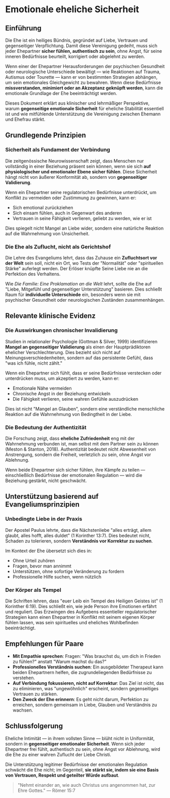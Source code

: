 # Emotionale eheliche Sicherheit

## Einführung

Die Ehe ist ein heiliges Bündnis, gegründet auf Liebe, Vertrauen und gegenseitiger Verpflichtung. Damit diese Vereinigung gedeiht, muss sich jeder Ehepartner **sicher fühlen, authentisch zu sein**, ohne Angst, für seine inneren Bedürfnisse beurteilt, korrigiert oder abgelehnt zu werden.

Wenn einer der Ehepartner Herausforderungen der psychischen Gesundheit oder neurologische Unterschiede bewältigt — wie Reaktionen auf Trauma, Autismus oder Tourette — kann er von bestimmten Strategien abhängen, um sein emotionales Gleichgewicht zu bewahren. Wenn diese Bedürfnisse **missverstanden, minimiert oder an Akzeptanz geknüpft werden**, kann die emotionale Grundlage der Ehe beeinträchtigt werden.

Dieses Dokument erklärt aus klinischer und lehrmäßiger Perspektive, warum **gegenseitige emotionale Sicherheit** für eheliche Stabilität essentiell ist und wie mitfühlende Unterstützung die Vereinigung zwischen Ehemann und Ehefrau stärkt.

## Grundlegende Prinzipien

### Sicherheit als Fundament der Verbindung

Die zeitgenössische Neurowissenschaft zeigt, dass Menschen nur vollständig in einer Beziehung präsent sein können, wenn sie sich **auf physiologischer und emotionaler Ebene sicher fühlen**. Diese Sicherheit hängt nicht von äußerer Konformität ab, sondern von **gegenseitiger Validierung**.

Wenn ein Ehepartner seine regulatorischen Bedürfnisse unterdrückt, um Konflikt zu vermeiden oder Zustimmung zu gewinnen, kann er:
- Sich emotional zurückziehen
- Sich einsam fühlen, auch in Gegenwart des anderen
- Vertrauen in seine Fähigkeit verlieren, geliebt zu werden, wie er ist

Dies spiegelt nicht Mangel an Liebe wider, sondern eine natürliche Reaktion auf die Wahrnehmung von Unsicherheit.

### Die Ehe als Zuflucht, nicht als Gerichtshof

Die Lehre des Evangeliums lehrt, dass das Zuhause ein **Zufluchtsort vor der Welt** sein soll, nicht ein Ort, wo Tests der "Normalität" oder "spirituellen Stärke" auferlegt werden. Der Erlöser knüpfte Seine Liebe nie an die Perfektion des Verhaltens.

Wie *Die Familie: Eine Proklamation an die Welt* lehrt, sollte die Ehe auf "Liebe, Mitgefühl und gegenseitiger Unterstützung" basieren. Dies schließt Raum für **individuelle Unterschiede** ein, besonders wenn sie mit psychischer Gesundheit oder neurologischen Zuständen zusammenhängen.

## Relevante klinische Evidenz

### Die Auswirkungen chronischer Invalidierung

Studien in relationaler Psychologie (Gottman & Silver, 1999) identifizieren **Mangel an gegenseitiger Validierung** als einen der Hauptprädiktoren ehelicher Verschlechterung. Dies bezieht sich nicht auf Meinungsverschiedenheiten, sondern auf das persistente Gefühl, dass "was ich fühle, nicht zählt."

Wenn ein Ehepartner sich fühlt, dass er seine Bedürfnisse verstecken oder unterdrücken muss, um akzeptiert zu werden, kann er:
- Emotionale Nähe vermeiden
- Chronische Angst in der Beziehung entwickeln
- Die Fähigkeit verlieren, seine wahren Gefühle auszudrücken

Dies ist nicht "Mangel an Glauben", sondern eine verständliche menschliche Reaktion auf die Wahrnehmung von Bedingtheit in der Liebe.

### Die Bedeutung der Authentizität

Die Forschung zeigt, dass **eheliche Zufriedenheit** eng mit der Wahrnehmung verbunden ist, man selbst mit dem Partner sein zu können (Meston & Stanton, 2018). Authentizität bedeutet nicht Abwesenheit von Anstrengung, sondern die Freiheit, verletzlich zu sein, ohne Angst vor Ablehnung.

Wenn beide Ehepartner sich sicher fühlen, ihre Kämpfe zu teilen — einschließlich Bedürfnisse der emotionalen Regulation — wird die Beziehung gestärkt, nicht geschwächt.

## Unterstützung basierend auf Evangeliumsprinzipien

### Unbedingte Liebe in der Praxis

Der Apostel Paulus lehrte, dass die Nächstenliebe "alles erträgt, allem glaubt, alles hofft, alles duldet" (1 Korinther 13:7). Dies bedeutet nicht, Schaden zu tolerieren, sondern **Verständnis vor Korrektur zu suchen**.

Im Kontext der Ehe übersetzt sich dies in:
- Ohne Urteil zuhören
- Fragen, bevor man annimmt
- Unterstützen, ohne sofortige Veränderung zu fordern
- Professionelle Hilfe suchen, wenn nützlich

### Der Körper als Tempel

Die Schriften lehren, dass "euer Leib ein Tempel des Heiligen Geistes ist" (1 Korinther 6:19). Dies schließt ein, wie jede Person ihre Emotionen erfährt und reguliert. Das Erzwingen des Aufgebens essentieller regulatorischer Strategien kann einen Ehepartner in Konflikt mit seinem eigenen Körper fühlen lassen, was sein spirituelles und eheliches Wohlbefinden beeinträchtigt.

## Empfehlungen für Paare

- **Mit Empathie sprechen**: Fragen: "Was brauchst du, um dich in Frieden zu fühlen?" anstatt "Warum machst du das?"
- **Professionelles Verständnis suchen**: Ein ausgebildeter Therapeut kann beiden Ehepartnern helfen, die zugrundeliegenden Bedürfnisse zu verstehen.
- **Auf Verbindung fokussieren, nicht auf Korrektur**: Das Ziel ist nicht, das zu eliminieren, was "ungewöhnlich" erscheint, sondern gegenseitiges Vertrauen zu stärken.
- **Den Zweck der Ehe erinnern**: Es geht nicht darum, Perfektion zu erreichen, sondern gemeinsam in Liebe, Glauben und Verständnis zu wachsen.

## Schlussfolgerung

Eheliche Intimität — in ihrem vollsten Sinne — blüht nicht in Uniformität, sondern in **gegenseitiger emotionaler Sicherheit**. Wenn sich jeder Ehepartner frei fühlt, authentisch zu sein, ohne Angst vor Ablehnung, wird die Ehe zu einer wahren Zuflucht der Liebe Christi.

Die Unterstützung legitimer Bedürfnisse der emotionalen Regulation schwächt die Ehe nicht; im Gegenteil, **sie stärkt sie, indem sie eine Basis von Vertrauen, Respekt und geteilter Würde aufbaut**.

> "Nehmt einander an, wie auch Christus uns angenommen hat, zur Ehre Gottes."
> — Römer 15:7
